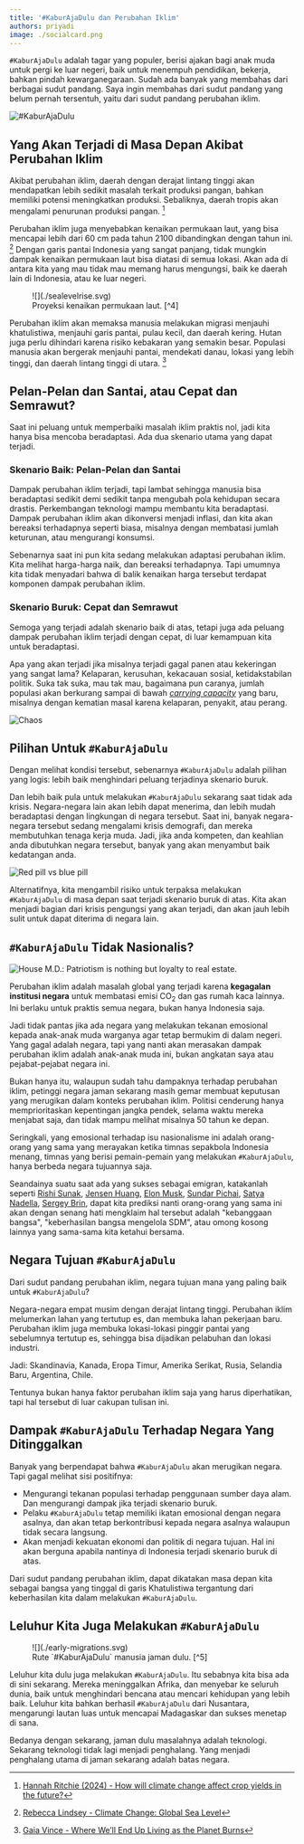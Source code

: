 ```yaml
---
title: '#KaburAjaDulu dan Perubahan Iklim'
authors: priyadi
image: ./socialcard.png
---
```


`#KaburAjaDulu` adalah tagar yang populer, berisi ajakan bagi anak muda untuk
pergi ke luar negeri, baik untuk menempuh pendidikan, bekerja, bahkan pindah
kewarganegaraan. Sudah ada banyak yang membahas dari berbagai sudut pandang.
Saya ingin membahas dari sudut pandang yang belum pernah tersentuh, yaitu dari
sudut pandang perubahan iklim.

<!-- truncate -->

![#KaburAjaDulu](./socialcard.png)

## Yang Akan Terjadi di Masa Depan Akibat Perubahan Iklim

Akibat perubahan iklim, daerah dengan derajat lintang tinggi akan mendapatkan
lebih sedikit masalah terkait produksi pangan, bahkan memiliki potensi
meningkatkan produksi. Sebaliknya, daerah tropis akan mengalami penurunan
produksi pangan. [^1]

Perubahan iklim juga menyebabkan kenaikan permukaan laut, yang bisa mencapai
lebih dari 60 cm pada tahun 2100 dibandingkan dengan tahun ini. [^2] Dengan
garis pantai Indonesia yang sangat panjang, tidak mungkin dampak kenaikan
permukaan laut bisa diatasi di semua lokasi. Akan ada di antara kita yang mau
tidak mau memang harus mengungsi, baik ke daerah lain di Indonesia, atau ke luar
negeri.

<figure>
![](./sealevelrise.svg)
<figcaption>Proyeksi kenaikan permukaan laut. [^4]</figcaption>
</figure>

Perubahan iklim akan memaksa manusia melakukan migrasi menjauhi khatulistiwa,
menjauhi garis pantai, pulau kecil, dan daerah kering. Hutan juga perlu
dihindari karena risiko kebakaran yang semakin besar. Populasi manusia akan
bergerak menjauhi pantai, mendekati danau, lokasi yang lebih tinggi, dan daerah
lintang tinggi di utara. [^3] 

## Pelan-Pelan dan Santai, atau Cepat dan Semrawut?

Saat ini peluang untuk memperbaiki masalah iklim praktis nol, jadi kita hanya
bisa mencoba beradaptasi. Ada dua skenario utama yang dapat terjadi.

### Skenario Baik: Pelan-Pelan dan Santai

Dampak perubahan iklim terjadi, tapi lambat sehingga manusia bisa beradaptasi
sedikit demi sedikit tanpa mengubah pola kehidupan secara drastis. Perkembangan
teknologi mampu membantu kita beradaptasi. Dampak perubahan iklim akan
dikonversi menjadi inflasi, dan kita akan bereaksi terhadapnya seperti biasa,
misalnya dengan membatasi jumlah keturunan, atau mengurangi konsumsi.

Sebenarnya saat ini pun kita sedang melakukan adaptasi perubahan iklim. Kita
melihat harga-harga naik, dan bereaksi terhadapnya. Tapi umumnya kita tidak
menyadari bahwa di balik kenaikan harga tersebut terdapat komponen dampak
perubahan iklim.

### Skenario Buruk: Cepat dan Semrawut

Semoga yang terjadi adalah skenario baik di atas, tetapi juga ada peluang dampak
perubahan iklim terjadi dengan cepat, di luar kemampuan kita untuk beradaptasi.

Apa yang akan terjadi jika misalnya terjadi gagal panen atau kekeringan yang
sangat lama? Kelaparan, kerusuhan, kekacauan sosial, ketidakstabilan politik.
Suka tak suka, mau tak mau, bagaimana pun caranya, jumlah populasi akan
berkurang sampai di bawah *[carrying
capacity](https://en.wikipedia.org/wiki/Carrying_capacity)* yang baru, misalnya
dengan kematian masal karena kelaparan, penyakit, atau perang.

![Chaos](./chaos.jpeg)

## Pilihan Untuk `#KaburAjaDulu`

Dengan melihat kondisi tersebut, sebenarnya `#KaburAjaDulu` adalah pilihan yang
logis: lebih baik menghindari peluang terjadinya skenario buruk.

Dan lebih baik pula untuk melakukan `#KaburAjaDulu` sekarang saat tidak ada
krisis. Negara-negara lain akan lebih dapat menerima, dan lebih mudah
beradaptasi dengan lingkungan di negara tersebut. Saat ini, banyak negara-negara
tersebut sedang mengalami krisis demografi, dan mereka membutuhkan tenaga kerja
muda. Jadi, jika anda kompeten, dan keahlian anda dibutuhkan negara tersebut,
banyak yang akan menyambut baik kedatangan anda.

![Red pill vs blue pill](./red-blue-pill.jpeg)

Alternatifnya, kita mengambil risiko untuk terpaksa melakukan `#KaburAjaDulu` di
masa depan saat terjadi skenario buruk di atas. Kita akan menjadi bagian dari
krisis pengungsi yang akan terjadi, dan akan jauh lebih sulit untuk dapat
diterima di negara lain.

## `#KaburAjaDulu` Tidak Nasionalis?

![House M.D.: Patriotism is nothing but loyalty to real estate.](./house.jpg)

Perubahan iklim adalah masalah global yang terjadi karena **kegagalan institusi
negara** untuk membatasi emisi CO<sub>2</sub> dan gas rumah kaca lainnya. Ini
berlaku untuk praktis semua negara, bukan hanya Indonesia saja.

Jadi tidak pantas jika ada negara yang melakukan tekanan emosional kepada
anak-anak muda warganya agar tetap bermukim di dalam negeri. Yang gagal adalah
negara, tapi yang nanti akan merasakan dampak perubahan iklim adalah anak-anak
muda ini, bukan angkatan saya atau pejabat-pejabat negara ini.

Bukan hanya itu, walaupun sudah tahu dampaknya terhadap perubahan iklim,
petinggi negara jaman sekarang masih gemar membuat keputusan yang merugikan
dalam konteks perubahan iklim. Politisi cenderung hanya memprioritaskan
kepentingan jangka pendek, selama waktu mereka menjabat saja, dan tidak mampu
melihat misalnya 50 tahun ke depan.

Seringkali, yang emosional terhadap isu nasionalisme ini adalah orang-orang yang
sama yang merayakan ketika timnas sepakbola Indonesia menang, timnas yang berisi
pemain-pemain yang melakukan `#KaburAjaDulu`, hanya berbeda negara tujuannya
saja.

Seandainya suatu saat ada yang sukses sebagai emigran, katakanlah seperti [Rishi
Sunak](https://en.wikipedia.org/wiki/Rishi_Sunak), [Jensen
Huang](https://en.wikipedia.org/wiki/Jensen_Huang), [Elon
Musk](https://en.wikipedia.org/wiki/Elon_Musk), [Sundar
Pichai](https://en.wikipedia.org/wiki/Sundar_Pichai), [Satya
Nadella](https://en.wikipedia.org/wiki/Satya_Nadella), [Sergey
Brin](https://en.wikipedia.org/wiki/Sergey_Brin), dapat kita prediksi nanti
orang-orang yang sama ini akan dengan senang hati mengklaim hal tersebut adalah
"kebanggaan bangsa", "keberhasilan bangsa mengelola SDM", atau omong kosong
lainnya yang sama-sama kita ketahui bersama.

## Negara Tujuan `#KaburAjaDulu`

Dari sudut pandang perubahan iklim, negara tujuan mana yang paling baik untuk
`#KaburAjaDulu`?

Negara-negara empat musim dengan derajat lintang tinggi. Perubahan iklim
melumerkan lahan yang tertutup es, dan membuka lahan pekerjaan baru. Perubahan
iklim juga membuka lokasi-lokasi pinggir pantai yang sebelumnya tertutup es,
sehingga bisa dijadikan pelabuhan dan lokasi industri.

Jadi: Skandinavia, Kanada, Eropa Timur, Amerika Serikat, Rusia, Selandia Baru,
Argentina, Chile.

Tentunya bukan hanya faktor perubahan iklim saja yang harus diperhatikan, tapi
hal tersebut di luar cakupan tulisan ini.

## Dampak `#KaburAjaDulu` Terhadap Negara Yang Ditinggalkan

Banyak yang berpendapat bahwa `#KaburAjaDulu` akan merugikan negara. Tapi gagal
melihat sisi positifnya:

* Mengurangi tekanan populasi terhadap penggunaan sumber daya alam. Dan
  mengurangi dampak jika terjadi skenario buruk.
* Pelaku `#KaburAjaDulu` tetap memiliki ikatan emosional dengan negara asalnya,
  dan akan tetap berkontribusi kepada negara asalnya walaupun tidak secara
  langsung.
* Akan menjadi kekuatan ekonomi dan politik di negara tujuan. Hal ini akan
  berguna apabila nantinya di Indonesia terjadi skenario buruk di atas.

Dari sudut pandang perubahan iklim, dapat dikatakan masa depan kita sebagai
bangsa yang tinggal di garis Khatulistiwa tergantung dari keberhasilan kita
dalam melakukan `#KaburAjaDulu`.

## Leluhur Kita Juga Melakukan `#KaburAjaDulu`

<figure>
![](./early-migrations.svg)
<figcaption>Rute `#KaburAjaDulu` manusia jaman dulu. [^5]</figcaption>
</figure>

Leluhur kita dulu juga melakukan `#KaburAjaDulu`. Itu sebabnya kita bisa ada di
sini sekarang. Mereka meninggalkan Afrika, dan menyebar ke seluruh dunia, baik
untuk menghindari bencana atau mencari kehidupan yang lebih baik. Leluhur kita
bahkan berhasil `#KaburAjaDulu` dari Nusantara, mengarungi lautan luas untuk
mencapai Madagaskar dan sukses menetap di sana.

Bedanya dengan sekarang, jaman dulu masalahnya adalah teknologi. Sekarang
teknologi tidak lagi menjadi penghalang. Yang menjadi penghalang utama di jaman
sekarang adalah batas negara.

[^1]: [Hannah Ritchie (2024) - How will climate change affect crop yields in the future?](https://ourworldindata.org/will-climate-change-affect-crop-yields-future)
[^2]: [Rebecca Lindsey - Climate Change: Global Sea Level](https://www.climate.gov/news-features/understanding-climate/climate-change-global-sea-level)
[^3]: [Gaia Vince - Where We’ll End Up Living as the Planet Burns](https://time.com/6209432/climate-change-where-we-will-live/)
[^4]: [Wikimedia Commons - File:Sea level history and projections.svg](https://commons.wikimedia.org/wiki/File:Sea_level_history_and_projections.svg)
[^5]: [Wikimedia Commons - File:Early migrations mercator.svg](https://commons.wikimedia.org/wiki/File:Early_migrations_mercator.svg)